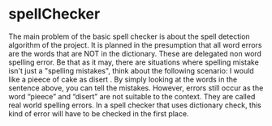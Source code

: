 # spellChecker
The main problem of the basic spell checker is about the spell detection algorithm of the project. It is planned in the presumption that all word errors are the words that are NOT in the dictionary. These are delegated non word spelling error. Be that as it may, there are situations where spelling mistake isn't just a "spelling mistakes", think about the following scenario: I would like a pieece of cake as disert . By simply looking at the words in the sentence above, you can tell the mistakes. However, errors still occur as the word “pieece” and “disert” are not suitable to the context. They are called real world spelling errors. In a spell checker that uses dictionary check, this kind of error will have to be checked in the first place.
